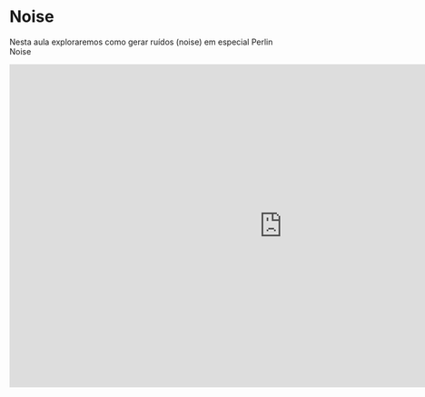 # Noise

Nesta aula exploraremos como gerar ruídos (noise) em especial Perlin Noise

<iframe src="https://docs.google.com/presentation/d/1Be_mWqgv8NRa5602dRmuzr6cHmbLUysPNUPNcjYlg14/embed?start=false&loop=false&delayms=3000" frameborder="0" width="960" height="569" allowfullscreen="true" mozallowfullscreen="true" webkitallowfullscreen="true"></iframe>
